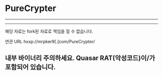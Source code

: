 # PureCrypter
-----------------------
----------------------
해당 자료는 fork된 자료로 책임을 질 수 없습니다.

연관 URL hxxp://mrpker9[.]com/PureCrypter/

내부 바이너리 주의하세요. Quasar RAT(악성코드)이/가 포함되어 있습니다.
---------------------------
